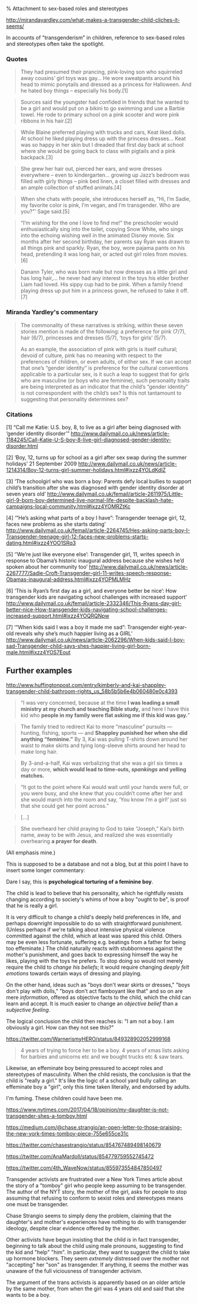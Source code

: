 % Attachment to sex-based roles and stereotypes

http://mirandayardley.com/what-makes-a-transgender-child-cliches-it-seems/

In accounts of "transgenderism" in children, reference to sex-based
roles and stereotypes often take the spotlight.

### Quotes

> They had presumed their prancing, pink-loving son who squirreled
> away cousins’ girl toys was gay… He wore sweatpants around his head
> to mimic ponytails and dressed as a princess for Halloween. And he
> hated boy things – especially his body.[1]

> Sources said the youngster had confided in friends that he wanted to
> be a girl and would put on a bikini to go swimming and use a Barbie
> towel. He rode to primary school on a pink scooter and wore pink
> ribbons in his hair.[2]

> While Blaine preferred playing with trucks and cars, Keat liked
> dolls. At school he liked playing dress up with the princess
> dresses… Keat was so happy in her skin but I dreaded that first day
> back at school where she would be going back to class with pigtails
> and a pink backpack.[3]

> She grew her hair out, pierced her ears, and wore dresses everywhere
> – even to kindergarten… growing up Jazz’s bedroom was filled with
> girly things – pink bed linen, a closet filled with dresses and an
> ample collection of stuffed animals.[4]

> When she chats with people, she introduces herself as, “Hi, I’m
> Sadie, my favorite color is pink, I’m vegan, and I’m
> transgender. Who are you?”‘ Sage said.[5]

> “I’m wishing for the one I love to find me!” the preschooler would
> enthusiastically sing into the toilet, copying Snow White, who sings
> into the echoing wishing well in the animated Disney movie. Six
> months after her second birthday, her parents say Ryan was drawn to
> all things pink and sparkly. Ryan, the boy, wore pajama pants on his
> head, pretending it was long hair, or acted out girl roles from
> movies.[6]

> Danann Tyler, who was born male but now dresses as a little girl and
> has long hair,… he never had any interest in the toys his elder
> brother Liam had loved. His sippy cup had to be pink. When a family
> friend playing dress up put him in a princess gown, he refused to
> take it off.[7]

### Miranda Yardley's commentary

> The commonality of these narratives is striking, within these seven
> stories mention is made of the following: a preference for pink
> (7/7), hair (6/7), princesses and dresses (5/7), ‘toys for girls’
> (5/7).
>
> As an example, the association of pink with girls is itself
> cultural; devoid of culture, pink has no meaning with respect to the
> preferences of children, or even adults, of either sex. If we can
> accept that one’s “gender identity” is preference for the cultural
> conventions applicable to a particular sex, is it such a leap to
> suggest that for girls who are masculine (or boys who are feminine),
> such personality traits are being interpreted as an indicator that
> the child’s “gender identity” is not correspondent with the child’s
> sex? Is this not tantamount to suggesting that personality
> determines sex?

### Citations

[1] “Call me Katie: U.S. boy, 8, to live as a girl after being
diagnosed with ‘gender identity disorder’”
http://www.dailymail.co.uk/news/article-1184245/Call-Katie-U-S-boy-8-live-girl-diagnosed-gender-identity-disorder.html

[2] ‘Boy, 12, turns up for school as a girl after sex swap during the
summer holidays’ 21 September 2009
http://www.dailymail.co.uk/news/article-1214314/Boy-12-turns-girl-summer-holidays.html#ixzz4YOLdKdlZ

[3] ‘The schoolgirl who was born a boy: Parents defy local bullies to
support child’s transition after she was diagnosed with gender
identity disorder at seven years old’
http://www.dailymail.co.uk/femail/article-2611975/Little-girl-9-born-boy-determined-live-normal-life-despite-backlash-hate-campaigns-local-community.html#ixzz4YOMRZtKc

[4] ‘”He’s asking what parts of a boy I have”: Transgender teenage
girl, 12, faces new problems as she starts dating’
http://www.dailymail.co.uk/femail/article-2264745/Hes-asking-parts-boy-I-Transgender-teenage-girl-12-faces-new-problems-starts-dating.html#ixzz4YOO1SRq3

[5] ‘’We’re just like everyone else’: Transgender girl, 11, writes
speech in response to Obama’s historic inaugural address because she
wishes he’d spoken about her community too’
http://www.dailymail.co.uk/news/article-2267777/Sadie-Croft-Transgender-girl-11-writes-speech-response-Obamas-inaugural-address.html#ixzz4YOPMLMHz

[6] ‘This is Ryan’s first day as a girl, and everyone better be nice’:
How transgender kids are navigating school challenges with increased
support’
http://www.dailymail.co.uk/femail/article-2332346/This-Ryans-day-girl-better-nice-How-transgender-kids-navigating-school-challenges-increased-support.html#ixzz4YOQRQNpw

[7] ‘”When kids said I was a boy it made me sad”: Transgender
eight-year-old reveals why she’s much happier living as a GIRL’
http://www.dailymail.co.uk/news/article-2062296/When-kids-said-I-boy-sad-Transgender-child-says-shes-happier-living-girl-born-male.html#ixzz4YOS7Eout

## Further examples

http://www.huffingtonpost.com/entry/kimberly-and-kai-shappley-transgender-child-bathroom-rights_us_58b5b5b6e4b060480e0c4393

> “I was very concerned, because at the time **I was leading a small
> ministry at my church and teaching Bible study,** and here I have
> this kid who **people in my family were flat asking me if this kid
> was gay.**”

> The family tried to redirect Kai to more “masculine” pursuits ―
> hunting, fishing, sports ― and **Shappley punished her when she did
> anything “feminine.”** By 3, Kai was pulling T-shirts down around
> her waist to make skirts and tying long-sleeve shirts around her
> head to make long hair.

> By 3-and-a-half, Kai was verbalizing that she was a girl six times a
> day or more, **which would lead to time-outs, *spankings* and
> yelling matches.**

> “It got to the point where Kai would wait until your hands were
> full, or you were busy, and she knew that you couldn’t come after
> her and she would march into the room and say, ‘You know I’m a
> girl!’ just so that she could get her point across.”

> [...]

> She overheard her child praying to God to take “Joseph,” Kai’s birth
> name, away to be with Jesus, and realized she was essentially
> overhearing **a prayer for death**.

(All emphasis mine.)

This is supposed to be a database and not a blog, but at this point I
have to insert some longer commentary:

Dare I say, this is **psychological torturing of a feminine boy**.

The child is lead to believe that his personality, which he rightfully
resists changing according to society's whims of how a boy "ought to
be", is proof that he is really a girl.

It is very difficult to change a child's deeply held preferences in
life, and perhaps downright impossible to do so with straightforward
punishment.  (Unless perhaps if we're talking about intensive physical
violence committed against the child, which at least was spared this
child.  Others may be even less fortunate, suffering e.g. beatings
from a father for being too effeminate.)  The child naturally reacts
with stubbornness against the mother's punishment, and goes back to
expressing himself the way he likes, playing with the toys he prefers.
To stop doing so would not merely require the child to *change his
beliefs*; it would require changing *deeply felt emotions* towards
certain ways of dressing and playing.

On the other hand, ideas such as "boys don't wear skirts or dresses,"
"boys don't play with dolls," "boys don't act flamboyant like that"
and so on are mere *information*, offered as objective facts to the
child, which the child can learn and accept.  It is much easier to
change an *objective belief* than a *subjective feeling*.

The logical conclusion the child then reaches is: "I am not a boy.  I
am obviously a girl.  How can they not see this?"

https://twitter.com/WarnerismyHERO/status/849328902052999168

> 4 years of trying to force her to be a boy. 4 years of xmas lists
> asking for barbies and unicorns etc and we bought trucks etc & saw
> tears.

Likewise, an effeminate boy being pressured to accept roles and
stereotypes of masculinity.  When the child resists, the conclusion is
that the child is "really a girl."  It's like the logic of a school
yard bully calling an effeminate boy a "girl", only this time taken
literally, and endorsed by adults.

I'm fuming.  These children could have been me.

https://www.nytimes.com/2017/04/18/opinion/my-daughter-is-not-transgender-shes-a-tomboy.html

https://medium.com/@chase.strangio/an-open-letter-to-those-praising-the-new-york-times-tomboy-piece-755e655ce31c

https://twitter.com/chasestrangio/status/854767489498140679

https://twitter.com/AnaMardoll/status/854779759552745472

https://twitter.com/4th_WaveNow/status/855973554847850497

Transgender activists are frustrated over a New York Times article
about the story of a "tomboy" girl who people keep assuming to be
transgender.  The author of the NYT story, the mother of the girl,
asks for people to stop assuming that refusing to conform to sexist
roles and stereotypes means one must be transgender.

Chase Strangio seems to simply deny the problem, claiming that the
daughter's and mother's experiences have nothing to do with
transgender ideology, despite clear evidence offered by the mother.

Other activists have begun insisting that the child *is* in fact
transgender, beginning to talk about the child using male pronouns,
suggesting to find the kid and "help" "him".  In particular, they want
to suggest the child to take up hormone blockers.  They seem
*extremely* distressed over the mother not "accepting" her "son" as
transgender.  If anything, it seems the mother was unaware of the full
viciousness of transgender activism.

The argument of the trans activists is apparently based on an older
article by the same mother, from when the girl was 4 years old and
said that she wants to be a boy.
